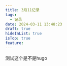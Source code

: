 ```yaml
---
title: 3月11记录
tags:
  - 记录
date: 2024-03-11 13:48:23
draft: true
hideInList: true
isTop: true
feature:
---
```

测试这个是不是hugo